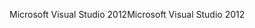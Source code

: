 <span data-ttu-id="d0dc1-101">Microsoft Visual Studio 2012</span><span class="sxs-lookup"><span data-stu-id="d0dc1-101">Microsoft Visual Studio 2012</span></span>